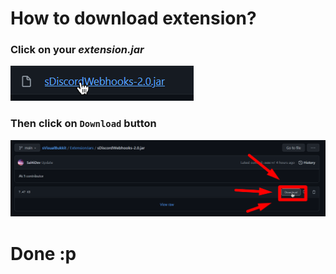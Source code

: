 # How to download extension?

### Click on your _extension.jar_<p>
![img.png](images/img.png)
### Then click on **`Download`** button
![img_1.png](images/img_1.png) <p>
# Done :p